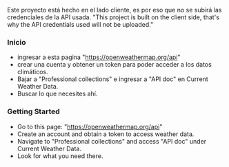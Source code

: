 Este proyecto está hecho en el lado cliente, es por eso que no se subirá las credenciales de la API usada.
"This project is built on the client side, that's why the API credentials used will not be uploaded."
### Inicio
- ingresar a esta pagina "https://openweathermap.org/api"
- crear una cuenta y obtener un token para poder acceder a los datos climáticos.
- Bajar a "Professional collections" e ingresar a "API doc" en Current Weather Data.
- Buscar lo que necesites ahí.
### Getting Started
- Go to this page: "https://openweathermap.org/api"
- Create an account and obtain a token to access weather data.
- Navigate to "Professional collections" and access "API doc" under Current Weather Data.
- Look for what you need there.